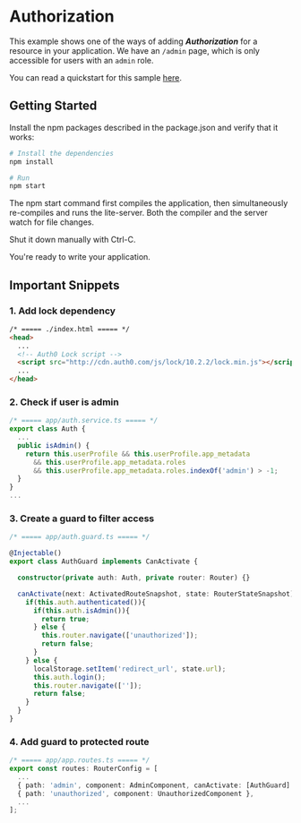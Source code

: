 # Authorization

This example shows one of the ways of adding ***Authorization*** for a resource in your application. We have an `/admin` page, which is only accessible for users with an `admin` role.

You can read a quickstart for this sample [here](https://auth0.com/docs/quickstart/spa/angular2/07-authorization). 

## Getting Started

Install the npm packages described in the package.json and verify that it works:

```bash
# Install the dependencies
npm install

# Run
npm start
```

The npm start command first compiles the application, then simultaneously re-compiles and runs the lite-server. Both the compiler and the server watch for file changes.

Shut it down manually with Ctrl-C.

You're ready to write your application.

## Important Snippets

### 1. Add lock dependency

```html
/* ===== ./index.html ===== */
<head>
  ...
  <!-- Auth0 Lock script -->
  <script src="http://cdn.auth0.com/js/lock/10.2.2/lock.min.js"></script>
  ...
</head>
```

### 2. Check if user is admin

```typescript
/* ===== app/auth.service.ts ===== */
export class Auth {
  ...
  public isAdmin() {
    return this.userProfile && this.userProfile.app_metadata
      && this.userProfile.app_metadata.roles
      && this.userProfile.app_metadata.roles.indexOf('admin') > -1;
  }
}
...
```

### 3. Create a guard to filter access

```typescript
/* ===== app/auth.guard.ts ===== */

@Injectable()
export class AuthGuard implements CanActivate {

  constructor(private auth: Auth, private router: Router) {}

  canActivate(next: ActivatedRouteSnapshot, state: RouterStateSnapshot) {
    if(this.auth.authenticated()){
      if(this.auth.isAdmin()){
        return true;
      } else {
        this.router.navigate(['unauthorized']);
        return false;
      }
    } else {
      localStorage.setItem('redirect_url', state.url);
      this.auth.login();
      this.router.navigate(['']);
      return false;
    }
  }
}
```

### 4. Add guard to protected route

```typescript
/* ===== app/app.routes.ts ===== */
export const routes: RouterConfig = [
  ...
  { path: 'admin', component: AdminComponent, canActivate: [AuthGuard] },
  { path: 'unauthorized', component: UnauthorizedComponent },
  ...
];
```